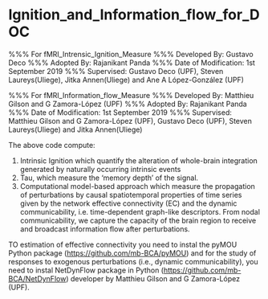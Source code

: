 # Ignition_and_Information_flow_for_DOC
%%% For fMRI_Intrensic_Ignition_Measure
%%% Developed By: Gustavo Deco
%%% Adopted By: Rajanikant Panda 
%%% Date of Modification: 1st September 2019 
%%% Supervised: Gustavo Deco (UPF), Steven Laureys(Uliege), Jitka Annen(Uliege)  and Ane A López-González (UPF)

%%% For fMRI_Information_flow_Measure
%%% Developed By: Matthieu Gilson and G Zamora-López (UPF)
%%% Adopted By: Rajanikant Panda 
%%% Date of Modification: 1st September 2019 
%%% Supervised: Matthieu Gilson and G Zamora-López (UPF), Gustavo Deco (UPF), Steven Laureys(Uliege) and Jitka Annen(Uliege)

The above code compute: 
1. Intrinsic Ignition which quantify the alteration of whole-brain integration generated by naturally occurring intrinsic events
2. Tau, which measure the ‘memory depth’ of the signal. 
3. Computational model-based approach which measure the propagation of perturbations by causal spatiotemporal properties of time series given by the network effective connectivity (EC) 
   and the dynamic communicability, i.e. time-dependent graph-like descriptors. From nodal communicability, we capture the capacity of the brain region to receive and broadcast information flow after perturbations.


TO estimation of effective connectivity you need to instal the pyMOU Python package (https://github.com/mb-BCA/pyMOU) and for the study of responses to exogenous perturbations (i.e., dynamic communicability), you need to instal NetDynFlow package in Python (https://github.com/mb-BCA/NetDynFlow) developer by Matthieu Gilson and G Zamora-López (UPF).

